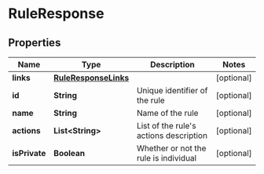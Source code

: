 

# RuleResponse


## Properties

| Name | Type | Description | Notes |
|------------ | ------------- | ------------- | -------------|
|**links** | [**RuleResponseLinks**](RuleResponseLinks.md) |  |  [optional] |
|**id** | **String** | Unique identifier of the rule |  [optional] |
|**name** | **String** | Name of the rule |  [optional] |
|**actions** | **List&lt;String&gt;** | List of the rule&#39;s actions description |  [optional] |
|**isPrivate** | **Boolean** | Whether or not the rule is individual |  [optional] |



